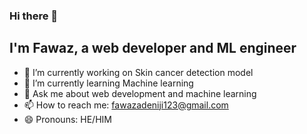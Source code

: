 ### Hi there 👋

## I'm Fawaz, a web developer and ML engineer 

- 🔭 I’m currently working on Skin cancer detection model 
- 🌱 I’m currently learning Machine learning 
- 💬 Ask me about web development and machine learning 
- 📫 How to reach me: fawazadeniji123@gmail.com
- 😄 Pronouns: HE/HIM

